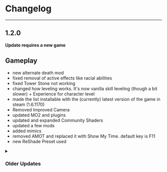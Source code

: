 # Changelog

***

## 1.2.0
**Update requires a new game**

## Gameplay

- new alternate death mod
- fixed removal of active effects like racial abilities
- fixed Tower Stone not working
- changed how leveling works. It's now vanilla skill leveling (though a bit slower) + Experience for character level
- made the list installable with the (currently) latest version of the game in steam (1.6.1170)
- Removed Improved Camera
- updated MO2 and plugins
- updated and expanded Community Shaders
- updated a few mods
- added mimics
- removed AMOT and replaced it with Show My Time. default key is F11
- new ReShade Preset used


<details>
<summary> <h3>Older Updates </summary>

## 1.1.5
### Small Bug Fixes 
**Update requires a new game unless you deactivate ZDO in its MCM before updating**

### Gameplay
- Removed ZDO due to it not working correctly
- Fixed infinite loading (hopefully as it is a Wabbajack issue, not one with the list)
- Fixed Robes canceling all racial abilities


## 1.1.4
### Still the same, but installable with the latest update of skyrim

## 1.1.3
### Same as 1.1.2 but with shader cache for faster start time

## 1.1.2
### Update <ins>does not require</ins> a new game
Warnings about missing plugins can be safely ignored. Just make sure to make a save right after you loaded in.

### Gameplay
- Skill Based Dynamic Animations
- Daedric Aspect
- Spontaneous Output Spread (adds ranges to damage so not every hit does the same amount of damage)
- Removed Distar creature mod

### Visuals
- Particle Lights Pack 
- updated Community Shaders to fix a detection bug

## 1.1.1
### Fixes install issues, no new game required

## 1.1.0
### Update <ins>does require</ins> a new game

### Gameplay
- Added Candleheart
- changed some artifact and gave some unique items interesting effects
- added some QOL mods (like: detect keys spell, cold water grease)
- Balanced out followers a bit
- Lockpicking is on a timer now
- added starter player home in Riverwood
- added improved camera
- added balancing to placed weapons
- slowed down movement speed a bit (felt way too fast)
### Visuals
- new ReShade preset (again)
- added Light Limit Fix
- pre-installed Shader Cache for faster start up times
- fixed some of the bright snow
- fixed some floating trees
- regenerated LODs

## 1.0.2
**Update is save safe**
- 'fixed' bounty bug
- changed inn cost and carriage cost (dialogue will only change in a new game)
- made salt easier to come by
- added Blade and Blunt as combat mod
- changed some combat styles
- made 'Sound Fix for large Sector drives' optional again like I intented it to be
- less food distribution in dungeons (will probably not affect already loaded dungeons)
- Removed Stats of Stealing to not have looting count as stealing
- limited attack rotation to roughly 10% of the original value
- lowered chance to get extra perk point rewards significantly
- made guns easier to remove (just disable Requiem Rifle Crossbow Swap)
- changed precision settings


## 1.0.1

make list installable
updated reshade

</details>

